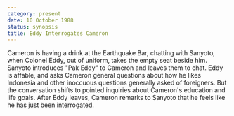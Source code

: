 ```yaml
---
category: present
date: 10 October 1988
status: synopsis
title: Eddy Interrogates Cameron
---
```



Cameron is having a drink at the
Earthquake Bar, chatting with Sanyoto, when Colonel Eddy, out of
uniform, takes the empty seat beside him. Sanyoto introduces "Pak Eddy"
to Cameron and leaves them to chat. Eddy is affable, and asks Cameron
general questions about how he likes Indonesia and other inoccuous questions generally asked of foreigners. But the conversation shifts to pointed inquiries about Cameron's
education and life goals. After Eddy leaves, Cameron remarks to Sanyoto
that he feels like he has just been interrogated.
